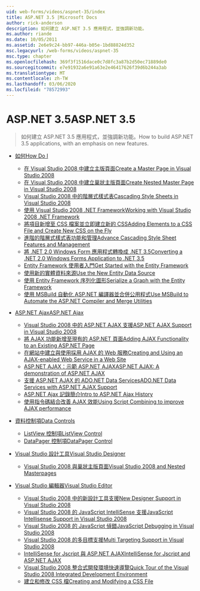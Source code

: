 ```yaml
---
uid: web-forms/videos/aspnet-35/index
title: ASP.NET 3.5 |Microsoft Docs
author: rick-anderson
description: 如何建立 ASP.NET 3.5 應用程式，並強調新功能。
ms.author: riande
ms.date: 10/05/2011
ms.assetid: 2e6e9c24-bb97-446a-b05e-1bd88824d352
msc.legacyurl: /web-forms/videos/aspnet-35
msc.type: chapter
ms.openlocfilehash: 369f3f1516dace0c7d8fc3a87b2d50ec71889de0
ms.sourcegitcommit: e7e91932a6e91a63e2e46417626f39d6b244a3ab
ms.translationtype: MT
ms.contentlocale: zh-TW
ms.lasthandoff: 03/06/2020
ms.locfileid: "78572993"
---
```

# <a name="aspnet-35"></a><span data-ttu-id="a1c89-103">ASP.NET 3.5</span><span class="sxs-lookup"><span data-stu-id="a1c89-103">ASP.NET 3.5</span></span>

> <span data-ttu-id="a1c89-104">如何建立 ASP.NET 3.5 應用程式，並強調新功能。</span><span class="sxs-lookup"><span data-stu-id="a1c89-104">How to build ASP.NET 3.5 applications, with an emphasis on new features.</span></span>

- [<span data-ttu-id="a1c89-105">如何</span><span class="sxs-lookup"><span data-stu-id="a1c89-105">How Do I</span></span>](how-do-i/index.md)

    - [<span data-ttu-id="a1c89-106">在 Visual Studio 2008 中建立主版頁面</span><span class="sxs-lookup"><span data-stu-id="a1c89-106">Create a Master Page in Visual Studio 2008</span></span>](how-do-i/how-do-i-create-a-master-page-in-visual-studio-2008.md)
    - [<span data-ttu-id="a1c89-107">在 Visual Studio 2008 中建立巢狀主版頁面</span><span class="sxs-lookup"><span data-stu-id="a1c89-107">Create Nested Master Page in Visual Studio 2008</span></span>](how-do-i/how-do-i-create-nested-master-page-in-visual-studio-2008.md)
    - [<span data-ttu-id="a1c89-108">Visual Studio 2008 中的階層式樣式表</span><span class="sxs-lookup"><span data-stu-id="a1c89-108">Cascading Style Sheets in Visual Studio 2008</span></span>](how-do-i/how-do-i-cascading-style-sheets-in-visual-studio-2008.md)
    - [<span data-ttu-id="a1c89-109">使用 Visual Studio 2008 .NET Framework</span><span class="sxs-lookup"><span data-stu-id="a1c89-109">Working with Visual Studio 2008 .NET Framework</span></span>](how-do-i/how-do-i-working-with-visual-studio-2008-net-framework.md)
    - [<span data-ttu-id="a1c89-110">將項目新增至 CSS 檔案並立即建立新的 CSS</span><span class="sxs-lookup"><span data-stu-id="a1c89-110">Adding Elements to a CSS File and Create New CSS on the Fly</span></span>](how-do-i/how-do-i-adding-elements-to-a-css-file-and-create-new-css-on-the-fly.md)
    - [<span data-ttu-id="a1c89-111">進階的階層式樣式表功能和管理</span><span class="sxs-lookup"><span data-stu-id="a1c89-111">Advance Cascading Style Sheet Features and Management</span></span>](how-do-i/how-do-i-advance-cascading-style-sheet-features-and-management.md)
    - [<span data-ttu-id="a1c89-112">將 .NET 2.0 Windows Form 應用程式轉換成 .NET 3.5</span><span class="sxs-lookup"><span data-stu-id="a1c89-112">Converting a .NET 2.0 Windows Forms Application to .NET 3.5</span></span>](how-do-i/how-do-i-converting-a-net-20-windows-forms-application-to-net-35.md)
    - [<span data-ttu-id="a1c89-113">Entity Framework 使用者入門</span><span class="sxs-lookup"><span data-stu-id="a1c89-113">Get Started with the Entity Framework</span></span>](how-do-i/how-do-i-get-started-with-the-entity-framework.md)
    - [<span data-ttu-id="a1c89-114">使用新的實體資料來源</span><span class="sxs-lookup"><span data-stu-id="a1c89-114">Use the New Entity Data Source</span></span>](how-do-i/how-do-i-use-the-new-entity-data-source.md)
    - [<span data-ttu-id="a1c89-115">使用 Entity Framework 序列化圖形</span><span class="sxs-lookup"><span data-stu-id="a1c89-115">Serialize a Graph with the Entity Framework</span></span>](how-do-i/how-do-i-serialize-a-graph-with-the-entity-framework.md)
    - [<span data-ttu-id="a1c89-116">使用 MSBuild 自動化 ASP.NET 編譯器並合併公用程式</span><span class="sxs-lookup"><span data-stu-id="a1c89-116">Use MSBuild to Automate the ASP.NET Compiler and Merge Utilities</span></span>](how-do-i/how-do-i-use-msbuild-to-automate-the-aspnet-compiler-and-merge-utilities.md)
- [<span data-ttu-id="a1c89-117">ASP.NET Ajax</span><span class="sxs-lookup"><span data-stu-id="a1c89-117">ASP.NET Ajax</span></span>](aspnet-ajax/index.md)

    - [<span data-ttu-id="a1c89-118">Visual Studio 2008 中的 ASP.NET AJAX 支援</span><span class="sxs-lookup"><span data-stu-id="a1c89-118">ASP.NET AJAX Support in Visual Studio 2008</span></span>](aspnet-ajax/aspnet-ajax-support-in-visual-studio-2008.md)
    - [<span data-ttu-id="a1c89-119">將 AJAX 功能新增至現有的 ASP.NET 頁面</span><span class="sxs-lookup"><span data-stu-id="a1c89-119">Adding AJAX Functionality to an Existing ASP.NET Page</span></span>](aspnet-ajax/adding-ajax-functionality-to-an-existing-aspnet-page.md)
    - [<span data-ttu-id="a1c89-120">在網站中建立與使用採用 AJAX 的 Web 服務</span><span class="sxs-lookup"><span data-stu-id="a1c89-120">Creating and Using an AJAX-enabled Web Service in a Web Site</span></span>](aspnet-ajax/creating-and-using-an-ajax-enabled-web-service-in-a-web-site.md)
    - [<span data-ttu-id="a1c89-121">ASP.NET AJAX：示範 ASP.NET AJAX</span><span class="sxs-lookup"><span data-stu-id="a1c89-121">ASP.NET AJAX: A demonstration of ASP.NET AJAX</span></span>](aspnet-ajax/aspnet-ajax-a-demonstration-of-aspnet-ajax.md)
    - [<span data-ttu-id="a1c89-122">支援 ASP.NET AJAX 的 ADO.NET Data Services</span><span class="sxs-lookup"><span data-stu-id="a1c89-122">ADO.NET Data Services with ASP.NET AJAX Support</span></span>](aspnet-ajax/adonet-data-services-with-aspnet-ajax-support.md)
    - [<span data-ttu-id="a1c89-123">ASP.NET Ajax 記錄簡介</span><span class="sxs-lookup"><span data-stu-id="a1c89-123">Intro to ASP.NET Ajax History</span></span>](aspnet-ajax/introduction-to-aspnet-ajax-history.md)
    - [<span data-ttu-id="a1c89-124">使用指令碼結合改善 AJAX 效能</span><span class="sxs-lookup"><span data-stu-id="a1c89-124">Using Script Combining to improve AJAX performance</span></span>](aspnet-ajax/using-script-combining-to-improve-ajax-performance.md)
- [<span data-ttu-id="a1c89-125">資料控制項</span><span class="sxs-lookup"><span data-stu-id="a1c89-125">Data Controls</span></span>](data-controls/index.md)

    - [<span data-ttu-id="a1c89-126">ListView 控制項</span><span class="sxs-lookup"><span data-stu-id="a1c89-126">ListView Control</span></span>](data-controls/the-listview-control.md)
    - [<span data-ttu-id="a1c89-127">DataPager 控制項</span><span class="sxs-lookup"><span data-stu-id="a1c89-127">DataPager Control</span></span>](data-controls/the-datapager-control.md)
- [<span data-ttu-id="a1c89-128">Visual Studio 設計工具</span><span class="sxs-lookup"><span data-stu-id="a1c89-128">Visual Studio Designer</span></span>](visual-studio-designer/index.md)

    - [<span data-ttu-id="a1c89-129">Visual Studio 2008 與巢狀主版頁面</span><span class="sxs-lookup"><span data-stu-id="a1c89-129">Visual Studio 2008 and Nested Masterpages</span></span>](visual-studio-designer/visual-studio-2008-and-nested-masterpages.md)
- [<span data-ttu-id="a1c89-130">Visual Studio 編輯器</span><span class="sxs-lookup"><span data-stu-id="a1c89-130">Visual Studio Editor</span></span>](visual-studio-editor/index.md)

    - [<span data-ttu-id="a1c89-131">Visual Studio 2008 中的新設計工具支援</span><span class="sxs-lookup"><span data-stu-id="a1c89-131">New Designer Support in Visual Studio 2008</span></span>](visual-studio-editor/new-designer-support-in-visual-studio-2008.md)
    - [<span data-ttu-id="a1c89-132">Visual Studio 2008 的 JavaScript IntelliSense 支援</span><span class="sxs-lookup"><span data-stu-id="a1c89-132">JavaScript Intellisense Support in Visual Studio 2008</span></span>](visual-studio-editor/javascript-intellisense-support-in-visual-studio-2008.md)
    - [<span data-ttu-id="a1c89-133">Visual Studio 2008 的 JavaScript 偵錯</span><span class="sxs-lookup"><span data-stu-id="a1c89-133">JavaScript Debugging in Visual Studio 2008</span></span>](visual-studio-editor/javascript-debugging-in-visual-studio-2008.md)
    - [<span data-ttu-id="a1c89-134">Visual Studio 2008 的多目標支援</span><span class="sxs-lookup"><span data-stu-id="a1c89-134">Multi Targeting Support in Visual Studio 2008</span></span>](visual-studio-editor/multi-targeting-support-in-visual-studio-2008.md)
    - [<span data-ttu-id="a1c89-135">IntelliSense for Jscript 與 ASP.NET AJAX</span><span class="sxs-lookup"><span data-stu-id="a1c89-135">IntelliSense for Jscript and ASP.NET AJAX</span></span>](visual-studio-editor/intellisense-for-jscript-and-aspnet-ajax.md)
    - [<span data-ttu-id="a1c89-136">Visual Studio 2008 整合式開發環境快速導覽</span><span class="sxs-lookup"><span data-stu-id="a1c89-136">Quick Tour of the Visual Studio 2008 Integrated Development Environment</span></span>](visual-studio-editor/quick-tour-of-the-visual-studio-2008-integrated-development-environment.md)
    - [<span data-ttu-id="a1c89-137">建立和修改 CSS 檔</span><span class="sxs-lookup"><span data-stu-id="a1c89-137">Creating and Modifying a CSS File</span></span>](visual-studio-editor/creating-and-modifying-a-css-file.md)
